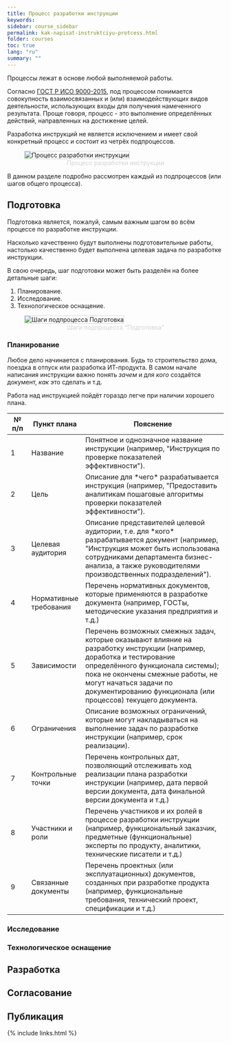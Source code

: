 ```yaml
---
title: Процесс разработки инструкции
keywords: 
sidebar: course_sidebar
permalink: kak-napisat-instruktciyu-protcess.html
folder: courses
toc: true
lang: "ru"
summary: ""
---
```


Процессы лежат в основе любой выполняемой работы. 

Согласно <a href="#" data-toggle="tooltip" data-original-title="{{site.data.glossary.gost_iso}}">ГОСТ Р ИСО 9000-2015</a>, под процессом понимается совокупность взаимосвязанных и (или) взаимодействующих видов деятельности, использующих входы для получения намеченного результата. Проще говоря, процесс - это выполнение определённых действий, направленных на достижение целей.

Разработка инструкций не является исключением и имеет свой конкретный процесс и состоит из четрёх подпроцессов.

<p>
    <figure>
        <img src="{{ "images/kak-napisat-instruktciyu-protcess.png" }}" alt="Процесс разработки инструкции" style="border: 1px solid #D3D3D3;"/>
        <figcaption style="color: #D3D3D3; text-align: center;">Процесс разработки инструкции</figcaption>
    </figure>
</p>

В данном разделе подробно рассмотрен каждый из подпроцессов (или шагов общего процесса).

## Подготовка

Подготовка является, пожалуй, самым важным шагом во всём процессе по разработке инструкции. 

Насколько качественно будут выполнены подготовительные работы, настолько качественно будет выполнена целевая задача по разработке инструкции.

В свою очередь, шаг подготовки может быть разделён на более детальные шаги:

1. Планирование.
2. Исследование.
3. Технологическое оснащение. 

<p>
    <figure>
        <img src="{{ "images/kak-napisat-instruktciyu-protcess-podgotovka.png" }}" alt="Шаги подпроцесса Подготовка" style="border: 1px solid #D3D3D3;"/>
        <figcaption style="color: #D3D3D3; text-align: center;">Шаги подпроцесса “Подготовка”</figcaption>
    </figure>
</p>

### Планирование

Любое дело начинается с планирования. Будь то строительство дома, поездка в отпуск или разработка ИТ-продукта. В самом начале написания инструкции  важно понять *зачем* и для *кого* создаётся документ, *как* это сделать и т.д.

Работа над инструкцией пойдёт гораздо легче при наличии хорошего плана.

<table>
<colgroup>
<col width="10%" />
<col width="20%" />
<col width="70%" />
</colgroup>
<thead>
<tr class="header">
<th>№ п/п</th>
<th>Пункт плана</th>
<th>Пояснение</th>
</tr>
</thead>
<tbody>
<tr>
<td markdown="span">1</td>
<td markdown="span">Название</td>
<td markdown="span">Понятное и однозначное название инструкции (например, "Инструкция по проверке показателей эффективности").</td>
</tr>
<tr>
<td markdown="span">2</td>
<td markdown="span">Цель</td>
<td markdown="span">Описание для *чего* разрабатывается инструкция (например, "Предоставить аналитикам пошаговые алгоритмы проверки показателей эффективности").</td>
</tr>
<tr>
<td markdown="span">3</td>
<td markdown="span">Целевая аудитория</td>
<td markdown="span">Описание представителей целевой аудитории, т.е. для *кого* разрабатывается документ (например, "Инструкция может быть использована сотрудниками департамента бизнес-анализа, а также руководителями производственных подразделений").</td>
</tr>
<tr>
<td markdown="span">4</td>
<td markdown="span">Нормативные требования</td>
<td markdown="span">Перечень нормативных документов, которые применяются в разработке документа (например, ГОСТы, методические указания предприятия и т.д.)</td>
</tr>
<tr>
<td markdown="span">5</td>
<td markdown="span">Зависимости</td>
<td markdown="span">Перечень возможных смежных задач, которые оказывают влияние на разработку инструкции (например, доработка и тестирование определённого функционала системы); пока не окончены смежные работы, не могут начаться задачи по документированию функционала (или процессов) текущего документа.</td>
</tr>
<tr>
<td markdown="span">6</td>
<td markdown="span">Ограничения</td>
<td markdown="span">Описание возможных ограничений, которые могут накладываться на выполнение задач по разработке инструкции (например, срок реализации).</td>
</tr>
<tr>
<td markdown="span">7</td>
<td markdown="span">Контрольные точки</td>
<td markdown="span">Перечень контрольных дат, позволяющий отслеживать ход реализации плана разработки инструкции (например, дата первой версии документа, дата финальной версии документа и т.д.)</td>
</tr>
</tr>
<tr>
<td markdown="span">8</td>
<td markdown="span">Участники и роли</td>
<td markdown="span">Перечень участников и их ролей в процессе разработки инструкции (например, функциональный заказчик, предметные (функциональные) эксперты по продукту, аналитики, технические писатели и т.д.)</td>
</tr>
<tr>
<td markdown="span">9</td>
<td markdown="span">Связанные документы</td>
<td markdown="span">Перечень проектных (или эксплуатационных) документов, созданных при разработке продукта (например, функциональные требования, технический проект, спецификации и т.д.)</td>
</tr>
</tbody>
</table>

### Исследование

### Технологическое оснащение

## Разработка

## Согласование

## Публикация


{% include links.html %}

